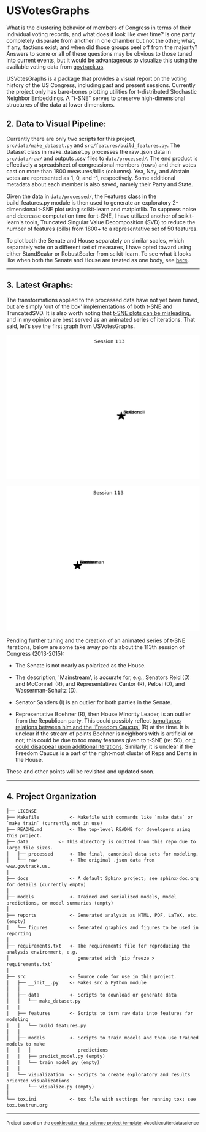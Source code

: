 # USVotesGraphs

What is the clustering behavior of members of Congress in terms of their individual voting records, and what does it look like over time? Is one
party completely disparate from another in one chamber but not the other; what, if any, factions exist; and when did those groups peel off from the majority? Answers to some or all of these questions may be obvious to those tuned into current events, but it would be advantageous to visualize this using the available voting data from [govtrack.us](https://www.govtrack.us/developers/data). 

USVotesGraphs is a package that provides a visual report on the voting history of the US Congress, including past and present sessions. Currently the project only has bare-bones plotting utilities for t-distributed Stochastic Neighbor Embeddings. A "t-SNE" serves to preserve high-dimensional structures of the data at lower dimensions. 

<a id='Pipeline'></a>
## 2. Data to Visual Pipeline:

Currently there are only two scripts for this project, `src/data/make_dataset.py` and `src/features/build_features.py`. The Dataset class in make_dataset.py processes the raw .json data in `src/data/raw/` and outputs .csv files to `data/processed/`. The end product is effectively a spreadsheet of congressional members (rows) and their votes cast on more than 1800 measures/bills (columns). Yea, Nay, and Abstain votes are represented as 1, 0, and -1, respectively. Some additional metadata about each member is also saved, namely their Party and State.

Given the data in `data/processed/`, the Features class in the build_features.py module is then used
to generate an exploratory 2-dimensional t-SNE plot using scikit-learn and matplotlib. To suppress noise and decrease computation time for t-SNE, I have utilized another of scikit-learn's tools, Truncated Singular Value Decomposition (SVD) to reduce the number of features (bills) from 1800+ to a representative set of 50 features.

To plot both the Senate and House separately on similar scales, which separately vote on a different set of measures, I have opted toward using either StandScalar or RobustScaler from scikit-learn. To see what it looks like when both the Senate and House are treated as one body, see [here](https://github.com/jparrent/usvotesgraphs/blob/master/src/features/All_Congress_tSNE_SVD50_20170201.png).

---
<a id='Graphs'></a>
## 3. Latest Graphs:

The transformations applied to the processed data have not yet been tuned, but are simply 'out of the box' implementations of both t-SNE and TruncatedSVD. It is also worth noting that [t-SNE plots can be misleading](http://distill.pub/2016/misread-tsne/), and in my opinion are best served as an animated series of iterations. That said, let's see the first graph from USVotesGraphs.

<p align="center">
  <img src="https://github.com/jparrent/usvotesgraphs/blob/master/src/visualization/113_Senate_20170308.gif" alt="t-SNE of US Congressional Votes for the 113th Session in the Senate"/>
</p>

<p align="center">
  <img src="https://github.com/jparrent/usvotesgraphs/blob/master/src/visualization/113_House_20170308.gif" alt="t-SNE of US Congressional Votes for the 113th Session in the House"/>
</p>

Pending further tuning and the creation of an animated series of t-SNE iterations, below are some take away points about the 113th session of Congress (2013-2015):

* The Senate is not nearly as polarized as the House.

* The description, 'Mainstream', is accurate for, e.g., Senators Reid (D) and McConnell (R), and Representatives Cantor (R), Pelosi (D), and Wasserman-Schultz (D). 

* Senator Sanders (I) is an outlier for both parties in the Senate.

* Representative Boehner (R), then House Minority Leader, is an outlier from the Republican party. This could possibly reflect [tumultuous relations between him and the 'Freedom Caucus'](http://www.newyorker.com/magazine/2015/12/14/a-house-divided) (R) at the time. It is unclear if the stream of points Boehner is neighbors with is artificial or not; this could be due to too many features given to t-SNE (re: 50), or [it could disappear upon additional iterations](http://distill.pub/2016/misread-tsne/). Similarly, it is unclear if the Freedom Caucus is a part of the right-most cluster of Reps and Dems in the House. 

These and other points will be revisited and updated soon. 

---
<a id='Organization'></a>
## 4. Project Organization

    ├── LICENSE
    ├── Makefile           <- Makefile with commands like `make data` or `make train` (currently not in use)
    ├── README.md          <- The top-level README for developers using this project.
    ├── data		   <- This directory is omitted from this repo due to large file sizes.
    │   ├── processed      <- The final, canonical data sets for modeling.
    │   └── raw            <- The original .json data from www.govtrack.us.
    │
    ├── docs               <- A default Sphinx project; see sphinx-doc.org for details (currently empty)
    │
    ├── models             <- Trained and serialized models, model predictions, or model summaries (empty)
    │
    ├── reports            <- Generated analysis as HTML, PDF, LaTeX, etc. (empty)
    │   └── figures        <- Generated graphics and figures to be used in reporting
    │
    ├── requirements.txt   <- The requirements file for reproducing the analysis environment, e.g.
    │                         generated with `pip freeze > requirements.txt`
    │
    ├── src                <- Source code for use in this project.
    │   ├── __init__.py    <- Makes src a Python module
    │   │
    │   ├── data           <- Scripts to download or generate data
    │   │   └── make_dataset.py
    │   │
    │   ├── features       <- Scripts to turn raw data into features for modeling
    │   │   └── build_features.py
    │   │
    │   ├── models         <- Scripts to train models and then use trained models to make
    │   │   │                 predictions
    │   │   ├── predict_model.py (empty)
    │   │   └── train_model.py (empty)
    │   │
    │   └── visualization  <- Scripts to create exploratory and results oriented visualizations
    │       └── visualize.py (empty)
    │
    └── tox.ini            <- tox file with settings for running tox; see tox.testrun.org


--------

<p><small>Project based on the <a target="_blank" href="https://drivendata.github.io/cookiecutter-data-science/">cookiecutter data science project template</a>. #cookiecutterdatascience</small></p>
